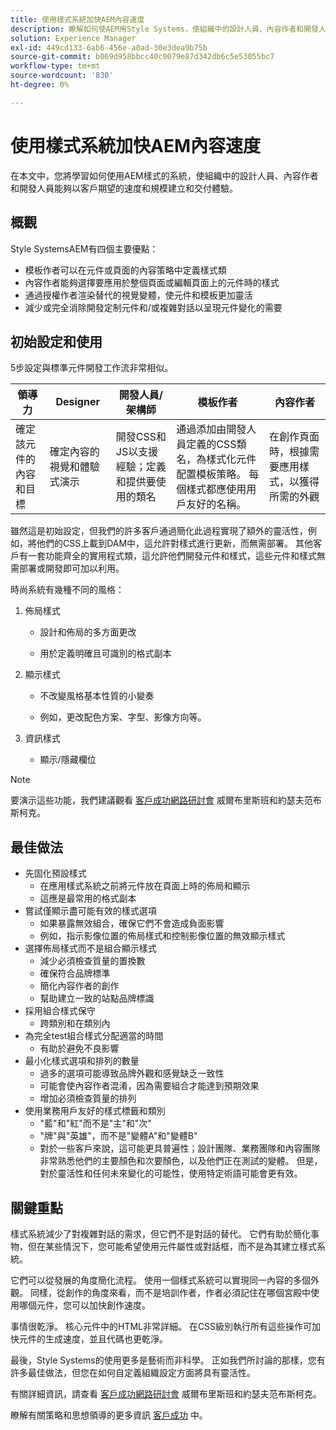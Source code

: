 ```yaml
---
title: 使用樣式系統加快AEM內容速度
description: 瞭解如何使AEM用Style Systems，使組織中的設計人員、內容作者和開發人員能夠以客戶期望的速度和規模建立和交付體驗。
solution: Experience Manager
exl-id: 449cd133-6ab6-456e-a0ad-30e3dea9b75b
source-git-commit: b069d958bbcc40c0079e87d342db6c5e53055bc7
workflow-type: tm+mt
source-wordcount: '830'
ht-degree: 0%

---
```


# 使用樣式系統加快AEM內容速度

在本文中，您將學習如何使用AEM樣式的系統，使組織中的設計人員、內容作者和開發人員能夠以客戶期望的速度和規模建立和交付體驗。

## 概觀

Style SystemsAEM有四個主要優點：

* 模板作者可以在元件或頁面的內容策略中定義樣式類
* 內容作者能夠選擇要應用於整個頁面或編輯頁面上的元件時的樣式
* 通過授權作者渲染替代的視覺變體，使元件和模板更加靈活
* 減少或完全消除開發定制元件和/或複雜對話以呈現元件變化的需要

## 初始設定和使用

5步設定與標準元件開發工作流非常相似。

| **領導力** | **Designer** | **開發人員/架構師** | **模板作者** | **內容作者** |
| --- | --- | --- | --- | --- |
| 確定該元件的內容和目標 | 確定內容的視覺和體驗式演示 | 開發CSS和JS以支援經驗；定義和提供要使用的類名 | 通過添加由開發人員定義的CSS類名，為樣式化元件配置模板策略。 每個樣式都應使用用戶友好的名稱。 | 在創作頁面時，根據需要應用樣式，以獲得所需的外觀 |

雖然這是初始設定，但我們的許多客戶通過簡化此過程實現了額外的靈活性，例如，將他們的CSS上載到DAM中，這允許對樣式進行更新，而無需部署。 其他客戶有一套功能齊全的實用程式類，這允許他們開發元件和樣式，這些元件和樣式無需部署或開發即可加以利用。

時尚系統有幾種不同的風格：

1. 佈局樣式

   * 設計和佈局的多方面更改

   * 用於定義明確且可識別的格式副本

1. 顯示樣式
   * 不改變風格基本性質的小變奏

   * 例如，更改配色方案、字型、影像方向等。

1. 資訊樣式

   * 顯示/隱藏欄位

>[!NOTE]
>
>要演示這些功能，我們建議觀看 [客戶成功網路研討會](https://adobecustomersuccess.adobeconnect.com/pob610c9mffjmp4/) 威爾布里斯班和約瑟夫范布斯柯克。

## 最佳做法

* 先固化預設樣式
   * 在應用樣式系統之前將元件放在頁面上時的佈局和顯示
   * 這應是最常用的格式副本
* 嘗試僅顯示盡可能有效的樣式選項
   * 如果暴露無效組合，確保它們不會造成負面影響
   * 例如，指示影像位置的佈局樣式和控制影像位置的無效顯示樣式
* 選擇佈局樣式而不是組合顯示樣式
   * 減少必須檢查質量的置換數
   * 確保符合品牌標準
   * 簡化內容作者的創作
   * 幫助建立一致的站點品牌標識
* 採用組合樣式保守
   * 跨類別和在類別內
* 為完全test組合樣式分配適當的時間
   * 有助於避免不良影響
* 最小化樣式選項和排列的數量
   * 過多的選項可能導致品牌外觀和感覺缺乏一致性
   * 可能會使內容作者混淆，因為需要組合才能達到預期效果
   * 增加必須檢查質量的排列
* 使用業務用戶友好的樣式標籤和類別
   * &quot;藍&quot;和&quot;紅&quot;而不是&quot;主&quot;和&quot;次&quot;
   * &quot;牌&quot;與&quot;英雄&quot;，而不是&quot;變體A&quot;和&quot;變體B&quot;
   * 對於一些客戶來說，這可能更具普遍性；設計團隊、業務團隊和內容團隊非常熟悉他們的主要顏色和次要顏色，以及他們正在測試的變體。 但是，對於靈活性和任何未來變化的可能性，使用特定術語可能會更有效。

## 關鍵重點

樣式系統減少了對複雜對話的需求，但它們不是對話的替代。 它們有助於簡化事物，但在某些情況下，您可能希望使用元件屬性或對話框，而不是為其建立樣式系統。

它們可以從發展的角度簡化流程。 使用一個樣式系統可以實現同一內容的多個外觀。 同樣，從創作的角度來看，而不是培訓作者，作者必須記住在哪個宮殿中使用哪個元件，您可以加快創作速度。

事情很乾淨。 核心元件中的HTML非常詳細。 在CSS級別執行所有這些操作可加快元件的生成速度，並且代碼也更乾淨。

最後，Style Systems的使用更多是藝術而非科學。 正如我們所討論的那樣，您有許多最佳做法，但您在如何自定義組織設定方面將具有靈活性。

有關詳細資訊，請查看 [客戶成功網路研討會](https://adobecustomersuccess.adobeconnect.com/pob610c9mffjmp4/) 威爾布里斯班和約瑟夫范布斯柯克。

瞭解有關策略和思想領導的更多資訊 [客戶成功](https://experienceleague.adobe.com/docs/customer-success/customer-success/overview.html) 中。
